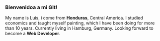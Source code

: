 ### Bienvenidoa a mi Git!

My name is Luis, i come from **Honduras**, Central America. 
I studied economics and taught myself painting, which 
I have been doing for more than 10 years. Currently living in
Hamburg, Germany. Looking forward to become a **Web Developer**.






<!--
**landaluis/landaluis** is a ✨ _special_ ✨ repository because its `README.md` (this file) appears on your GitHub profile.

Here are some ideas to get you started:

- 🔭 I’m currently working on ...
- 🌱 I’m currently learning ...
- 👯 I’m looking to collaborate on ...
- 🤔 I’m looking for help with ...
- 💬 Ask me about ...
- 📫 How to reach me: ...
- 😄 Pronouns: ...
- ⚡ Fun fact: ...
-->
